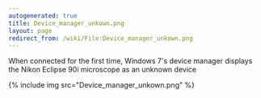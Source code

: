 ```yaml
---
autogenerated: true
title: Device_manager_unkown.png
layout: page
redirect_from: /wiki/File:Device_manager_unkown.png
---
```


When connected for the first time, Windows 7's device manager displays
the Nikon Eclipse 90i microscope as an unknown device

{% include img src="Device_manager_unkown.png" %}

